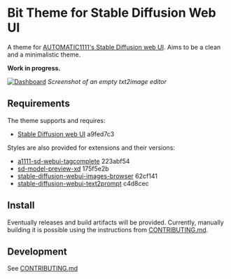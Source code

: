 Bit Theme for Stable Diffusion Web UI
=====

A theme for [AUTOMATIC1111's Stable Diffusion web UI](https://github.com/AUTOMATIC1111/stable-diffusion-webui). Aims
to be a clean and a minimalistic theme.

**Work in progress.**

[![Dashboard](https://raw.githubusercontent.com/gocom/sd-web-ui-bit-theme/screenshots/images/dashboard.png)](https://raw.githubusercontent.com/gocom/sd-web-ui-bit-theme/screenshots/images/dashboard.png)
*Screenshot of an empty txt2image editor*

Requirements
-----

The theme supports and requires:

* [Stable Diffusion web UI](https://github.com/AUTOMATIC1111/stable-diffusion-webui) a9fed7c3

Styles are also provided for extensions and their versions:

* [a1111-sd-webui-tagcomplete](https://github.com/DominikDoom/a1111-sd-webui-tagcomplete) 223abf54
* [sd-model-preview-xd](https://github.com/CurtisDS/sd-model-preview-xd) 175f5e2b
* [stable-diffusion-webui-images-browser](https://github.com/AlUlkesh/stable-diffusion-webui-images-browser) 62cf141
* [stable-diffusion-webui-text2prompt](https://github.com/toshiaki1729/stable-diffusion-webui-text2prompt) c4d8cec

Install
-----

Eventually releases and build artifacts will be provided. Currently, manually building it is possible
using the instructions from [CONTRIBUTING.md](https://github.com/gocom/sd-web-ui-bit-theme/blob/master/CONTRIBUTING.md).

Development
-----

See [CONTRIBUTING.md](https://github.com/gocom/sd-web-ui-bit-theme/blob/master/CONTRIBUTING.md)

